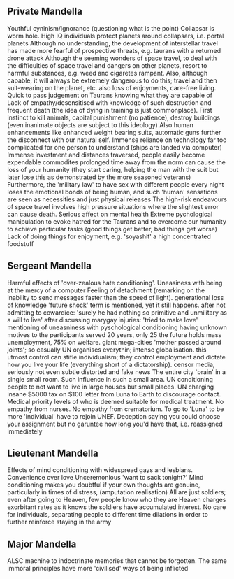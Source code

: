 <!-- SPDX-License-Identifier: zlib-acknowledgement -->

## Private Mandella
Youthful cyninism/ignorance (questioning what is the point)
Collapsar is worm hole. High IQ individuals protect planets around collapsars, i.e. portal planets
Although no understanding, the development of interstellar travel has made more fearful of prospective threats, e.g. taurans with a returned drone attack 
Although the seeming wonders of space travel, to deal with the difficulties of space travel and dangers on other planets, resort to harmful substances, e.g. weed and cigaretes rampant.
Also, although capable, it will always be extremely dangerous to do this; travel and then suit-wearing on the planet, etc.
also loss of enjoyments, care-free living.
Quick to pass judgement on Taurans knowing what they are capable of
Lack of empathy/desensitised with knowledge of such destruction and frequent death (the idea of dying in training is just commonplace). 
First instinct to kill animals, capital punishment (no patience), destroy buildings (even inanimate objects are subject to this ideology)
Also human enhancements like enhanced weight bearing suits, automatic guns further the disconnect with our natural self.
Immense reliance on technology far too complicated for one person to understand (ships are landed via computer)
Immense investment and distances traversed, people easily become expendable commodites
prolonged time away from the norm can cause the loss of your humanity (they start caring, helping the man with the suit but later lose this as demonstrated by the more seasoned veterans)
Furthermore, the 'military law' to have sex with different people every night loses the emotional bonds of being human, and such 'human' sensations are seen as necessities and just physical releases
The high-risk endeavours of space travel involves high pressure situations where the slightest error can cause death. Serious affect on mental health
Extreme pychological manipulation to evoke hatred for the Taurans and to overcome our humanity to achieve particular tasks (good things get better, bad things get worse)
Lack of doing things for enjoyment, e.g. 'soyashit' a high concentrated foodstuff

## Sergeant Mandella
Harmful effects of 'over-zealous hate conditioning'.
Uneasiness with being at the mercy of a computer
Feeling of detachment (remarking on the inability to send messages faster than the speed of light). generational loss of knowledge
'future shock' term is mentioned, yet it still happens.
after not admitting to cowardice: 'surely he had nothing so primitive and unmilitary as a will to live'
after discussing marygay injuries: 'tried to make love'
mentioning of uneasniness with pyschological conditioning having unknown motives to the participants
served 20 years, only 25
the future holds mass unemployment, 75% on welfare. giant mega-cities
'mother passed around joints'; so casually
UN organises everythin; intense globalisation. this utmost control can stifle individualism; they control employment and dictate how you live your life (everything short of a dictatorship). censor media, seriously not even subtle distorted and fake news
The entire city 'brain' in a single small room. Such influence in such a small area.
UN conditioning people to not want to live in large houses but small places. UN charging insane $5000 tax on $100 letter from Luna to Earth to discourage contact.
Medical priority levels of who is deemed suitable for medical treatment. No empathy from nurses. No empathy from crematorium.
To go to 'Luna' to be more 'individual' have to rejoin UNEF.
Deception saying you could choose your assignment but no garuntee how long you'd have that, i.e. reassigned immediately

## Lieutenant Mandella
Effects of mind conditioning with widespread gays and lesbians. Convenience over love
Unceremonious 'want to sack tonight?'
Mind conditioning makes you doubtful if your own thoughts are genuine, particularly in times of distress, (amputation realisation)
All are just soldiers; even after going to Heaven, few people know who they are
Heaven charges exorbitant rates as it knows the soldiers have accumulated interest.
No care for individuals, separating people to different time dilations in order to further reinforce staying in the army

## Major Mandella
ALSC machine to indoctrinate memories that cannot be forgotten. The same immoral principles have more 'civilised' ways of being inflicted

